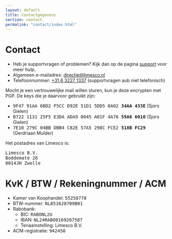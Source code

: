 ```yaml
---
layout: default
title: Contactgegevens
section: contact
permalink: "contact/index.html"
---
```

<div class="panel panel-primary">
  <div class="panel-heading">
    <h1>Contact</h1>
  </div>
  <div class="panel-body">
  <ul>
    <li>Heb je supportvragen of problemen? Kijk dan op de pagina <a
    href="/contact/support.html">support</a> voor meer hulp.</li>
    <li>Algemeen e-mailadres: <a href="mailto:directie@limesco.nl">directie@limesco.nl</a></li>
    <li>Telefoonnummer: <a href="tel:+31632271337">+31 6 3227 1337</a>
    (supportvragen aub niet telefonisch)</li>
  </ul>
  <p>Mocht je een vertrouwelijke mail willen sturen, kun je deze
  encrypten met PGP. De keys die je daarvoor gebruikt zijn:</p>
  <ul>
    <li><tt>9F47 91AA 6BD2 F5CC D92E  51D1 5DD5 0A02 <strong>34AA 433E</strong></tt> (Sjors Gielen)</li>
    <li><tt>B722 1131 25F5 E3DA ADA9  0045 A01F 4A76 <strong>59A6 6010</strong></tt> (Sjors Gielen)</li>
    <li><tt>7E10 279C 04BB DBB4 C82E  57A5 298C FCE2 <strong>518B FC29</strong></tt> (Gerdriaan Mulder)</li>
  </ul>
  <p>Het postadres van Limesco is:</p>
  <pre>Limesco B.V.
Boddemate 26
8014JH Zwolle</pre>
  </div>
</div>

<div class="panel panel-primary">
  <div class="panel-heading">
    <h1>KvK / BTW / Rekeningnummer / ACM</h1>
  </div>
  <div class="panel-body">
  <ul>
    <li>Kamer van Koophandel: <tt>55258778</tt></li>
    <li>BTW-nummer: <tt>NL851628709B01</tt></li>
    <li>Rabobank:
    <ul>
      <li>BIC: <tt>RABONL2U</tt></li>
      <li>IBAN: <tt>NL24RABO0169207587</tt></li>
      <li>Tenaamstelling: Limesco B.V.</li>
    </ul></li>
    <li>ACM-registratie: <tt>942450</tt></li>
  </ul>
  </div>
</div>

